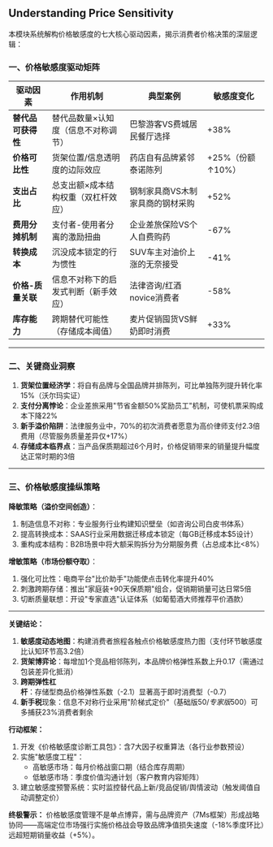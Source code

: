 ## Understanding Price Sensitivity
 
本模块系统解构价格敏感度的七大核心驱动因素，揭示消费者价格决策的深层逻辑：

### 一、价格敏感度驱动矩阵  
| **驱动因素**          | **作用机制**                          | **典型案例**                     | **敏感度变化** |  
|-----------------------|--------------------------------------|----------------------------------|--------------|  
| **替代品可获得性**      | 替代品数量×认知度（信息不对称调节）    | 巴黎游客VS费城居民餐厅选择       | +38%         |  
| **价格可比性**          | 货架位置/信息透明度的边际效应          | 药店自有品牌紧邻泰诺陈列         | +25%（份额↑10%） |  
| **支出占比**            | 总支出额×成本结构权重（双杠杆效应）     | 钢制家具商VS木制家具商的钢材采购 | +52%         |  
| **费用分摊机制**        | 支付者-使用者分离的激励扭曲            | 企业差旅保险VS个人自费购药       | -67%         |  
| **转换成本**            | 沉没成本锁定的行为惯性                 | SUV车主对油价上涨的无奈接受      | -41%         |  
| **价格-质量关联**       | 信息不对称下的启发式判断（新手效应）    | 法律咨询/红酒 novice消费者       | -58%         |  
| **库存能力**            | 跨期替代可能性（存储成本阈值）          | 麦片促销囤货VS鲜奶即时消费       | +33%         |  

---

### 二、关键商业洞察  
1. **货架位置经济学**：将自有品牌与全国品牌并排陈列，可比单独陈列提升转化率15%（沃尔玛实证）  
2. **支付分离悖论**：企业差旅采用"节省金额50%奖励员工"机制，可使机票采购成本下降22%  
3. **新手溢价陷阱**：法律服务业中，70%的初次消费者愿意为高价律师支付2.3倍费用（尽管服务质量差异仅+17%）  
4. **存储成本临界点**：当产品保质期超过6个月时，价格促销带来的销量提升幅度达正常时期的3倍  

---

### 三、价格敏感度操纵策略  
**降敏策略（溢价空间创造）**：  
1. 制造信息不对称：专业服务行业构建知识壁垒（如咨询公司白皮书体系）  
2. 提高转换成本：SAAS行业采用数据迁移成本锁定（每GB迁移成本$5设计）  
3. 重构成本结构：B2B场景中将大额采购拆分为分期服务费（占总成本比<8%）  

**增敏策略（市场份额夺取）**：  
1. 强化可比性：电商平台"比价助手"功能使点击转化率提升40%  
2. 刺激跨期存储：推出"家庭装+90天保质期"组合，促销期销量可达日常5倍  
3. 切断质量联想：开设"专家直选"认证体系（如葡萄酒大师推荐平价酒款）  

---

**关键结论：**  
1. **敏感度动态地图**：构建消费者旅程各触点价格敏感度热力图（支付环节敏感度比认知环节高3.2倍）  
2. **货架博弈论**：每增加1个竞品相邻陈列，本品牌价格弹性系数上升0.17（需通过包装差异化抵消）  
3. **跨期弹性杠杆**：存储型商品价格弹性系数（-2.1）显著高于即时消费型（-0.7）  
4. **新手税**现象：信息不对称行业采用"阶梯式定价"（基础版$50/专家版$500）可多捕获23%消费者剩余  

**行动框架：**  
1. 开发《价格敏感度诊断工具包》：含7大因子权重算法（各行业参数预设）  
2. 实施"敏感度工程"：  
   - 高敏感市场：每月价格战窗口期（结合库存周期）  
   - 低敏感市场：季度价值沟通计划（客户教育内容矩阵）  
3. 建立敏感度预警系统：实时监控替代品上新/竞品促销/舆情波动（触发阈值自动调整定价）  

**终极警示：** 价格敏感度管理不是单点博弈，需与品牌资产（7Ms框架）形成战略协同——高端定位市场强行实施价格战会导致品牌净值损失速度（-18%季度环比）远超短期销量收益（+5%）。